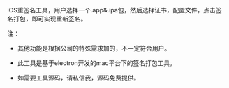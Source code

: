 iOS重签名工具，用户选择一个.app&.ipa包，然后选择证书，配置文件，点击签名打包，即可实现重新签名。


注：

- 其他功能是根据公司的特殊需求加的，不一定符合用户。

- 此工具是基于electron开发的mac平台下的签名打包工具。

- 如需要工具源码，请私信我，源码免费提供。
